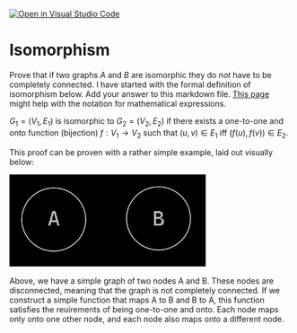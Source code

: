 [![Open in Visual Studio Code](https://classroom.github.com/assets/open-in-vscode-718a45dd9cf7e7f842a935f5ebbe5719a5e09af4491e668f4dbf3b35d5cca122.svg)](https://classroom.github.com/online_ide?assignment_repo_id=12662082&assignment_repo_type=AssignmentRepo)
# Isomorphism

Prove that if two graphs $A$ and $B$ are isomorphic they do *not* have to
be completely connected. I have started with the formal definition of
isomorphism below. Add your answer to this markdown file. [This
page](https://docs.github.com/en/get-started/writing-on-github/working-with-advanced-formatting/writing-mathematical-expressions)
might help with the notation for mathematical expressions.

$G_1=(V_1 , E_1)$ is isomorphic to $G_2 = (V_2, E_2)$ if there exists a
one-to-one and onto function (bijection) $f: V_1 \rightarrow V_2$ such that $(u,v)
\in E_1$ iff $(f(u),f(v)) \in E_2$.

This proof can be proven with a rather simple example, laid out visually below:

<img src="graph.png" width="350" />

Above, we have a simple graph of two nodes A and B.  These nodes are disconnected, meaning that the graph is not completely connected.  If we construct a simple function that maps A to B and B to A, this function satisfies the reuirements of being one-to-one and onto.  Each node maps only onto one other node, and each node also maps onto a different node.